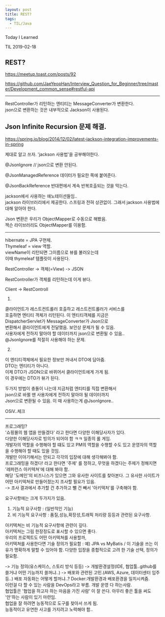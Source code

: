 ```yaml
---
layout: post 
title: REST?
tags:
  - TIL/Java
---
```

 Today I Learned

TIL 2019-02-18

## REST?
https://meetup.toast.com/posts/92  

https://github.com/JaeYeopHan/Interview_Question_for_Beginner/tree/master/Development_common_sense#restful-api


---

RestController가 리턴하는 엔티티는 MessageConverter가 변환한다.  
json으로 변환하는 것은 내부적으로 Jackson이 사용된다.  

## Json Infinite Recursion 문제 해결.
https://spring.io/blog/2014/12/02/latest-jackson-integration-improvements-in-spring

제대로 알고 쓰자. 'jackson 사용법'을 공부해야한다.  

@JsonIgnore // json으로 변환 안된다.

@JsonManagedReference
데이터가 필요한 쪽에 붙여준다.

@JsonBackReference
반대편에서 계속 반복호출되는 것을 막는다.

jackson에서 사용하는 애노테이션들임..  
jackson 라이브러리에서 제공한다. 스프링과 전혀 상관없이. 그래서 jackson 사용법에 대해 알아야 한다. 

Json 변환은 우리가 ObjectMapper로 수동으로 해봤음.  
잭슨 라이브러리도 ObjectMapper를 이용함.  

--- 

hibernate = JPA 구현체.  
Thymeleaf = view 역할.  
viewName이 리턴되면 그이름으로 뷰를 불러오는데  
이때 thymeleaf 템플릿이 사용된다.  

RestController -> 객체(=View) -> JSON

RestController가 객체를 리턴하는데 이게 뷰다. 

Client -> RestControll

1)
클라이언트가 레스트컨트롤러 호출하고 레스트컨트롤러가 서비스를  
호출하면 엔티티 객체가 리턴된다. 이 엔티티객체를 지금은  
DispatcherServlet가 MessageConverter가 Json으로  
변환해서 클라이언트에게 전달했음. 보안상 문제가 될 수 있음.  
사용자에게 전하지 말아야 할 데이터까지 json으로 변환될 수 있음..  
@JsonIgnore를 적절히 사용해야 하는 문제.

2)
이 엔티티객체에서 필요한 정보만 꺼내서 DTO에 담아줌.  
DTO는 엔티티가 아니다.  
이제 DTO가 JSON으로 바뀌어서 클라이언트에게 가게 됨.  
이 경우에는 DTO가 뷰가 된다.

두가지 방법이 충돌이 나는데 지금처럼 엔티티를 직접 변환해서  
json으로 바뀔 땐 사용자에게 전하지 말아야 될 데이터까지   
Json으로 변환될 수 있음. 이 때 사용하는게 @JsonIgnore..

OSiV..체크

---

프로그래밍?  
'쇼핑몰의 웹 앱을 만들겠다' 라고 한다면 다양한 이해당사자가 있다.  
다양한 이해당사자로 빙의가 되어야 함 ㅋㅋ 일종의 롤 게임.  
개발자의 역할을 수행해야 할 떄도 있고 PM의 역할을 수행할 수도 있고 운영자의 역할을 수행해야 할 때도 있을 것임.  
개발만 이야기해서는 안되고 각각의 입장에 대해 생각해봐야 함.  
프로그래밍을 하겠다! 라고 한다면 '주제' 를 정하고, 무엇을 하겠다는 주제가 정해지면 '레퍼런스 아키텍쳐'에 대해 봐야 함.  
해당 '도메인'의 비즈니스가 있으면 그와 유사한 사이트를 찾아본다.  그 유사한 사이트가 어떤 아키텍쳐로 만들어졌는지 조사할 필요가 있음.  
-> 조사 결과에서 추가할 건 추가하고 뺄 건 빼서 '아키텍처'를 구축해야 함.  

요구사항에는 크게 두가지가 있음.  
1. 기능적 요구사항 : (일반적인 기능)
2. 비 기능적 요구사항 : 품질,성능,확장성,트래픽 처리량 등등과 관련된 요구사항. 

아키텍쳐는 비 기능적 요구사항에 관련이 깊다.  
아키텍쳐는 그림 한장정도로 표시할 수 있으면 좋다.  
우리의 프로젝트도 어떤 아키텍쳐를 사용할까,  
아키텍쳐를 사용한다면 기술 정의가 필요함 : 예) JPA vs MyBatis / 이 기술을 쓰는 이유가 명확하게 말할 수 있어야 함. 다양한 입장을 종합적으로 고려 한 기술 선택, 정의가 필요함.  

-> 기능 정의(유스케이스, 스토리 방식 등등)
-> 개발환경설정(IDE, 협업툴..github를 쓸거냐 어떤 기능까지 쓸꺼냐..)
-> 배포와 관련된 고민.(AWS, Azure, 데이터센터 입주 등..) 배포 자동화는 어떻게 할꺼냐..? Docker:개발환경과 배포환경을 일치시켜줌.  
이런걸 다 할 수 있는 사람을 DevOps라고 부름.  개발 운영 다 하는사람.  
협업툴은 '협업을 하고자 하는 마음을 가진 사람' 이 잘 쓴다. 아무리 좋은 툴을 써도 '안'하는 사람이 있기 마련임.  
협업을 잘 하려면 능동적으로 도구를 찾아서 쓰게 됨.    
능동적이고 유연한 사고를 가지려고 노력해야 함..  


